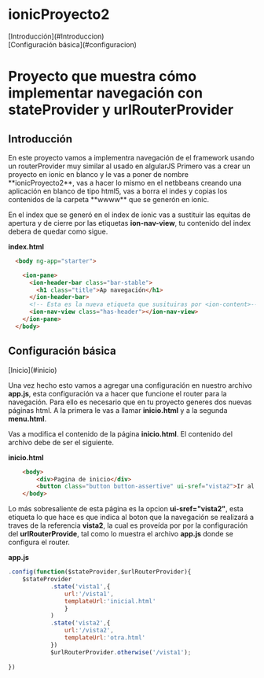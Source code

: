 # ionicProyecto2
<div id="inicio"></div>
[Introducción](#Introduccion)<br>
[Configuración básica](#configuracion)<br>

<h1>Proyecto  que muestra cómo implementar navegación con stateProvider y urlRouterProvider</h1>

<h2 id="introduccion">Introducción</h2>
En este proyecto vamos a implementra navegación de el framework usando un routerProvider muy similar al usado en algularJS
Primero vas a crear un proyecto en ionic en blanco y le vas a poner de nombre **ionicProyecto2**, vas a hacer lo mismo en el netbbeans creando una  aplicación en blanco de tipo html5, vas a borra el indes y copias los contenidos de la carpeta **wwww** que se generón en ionic.

En el index que se generó en el index de ionic vas a sustituir las equitas de apertura y de cierre **<ion-cotent>** por las etiquetas **ion-nav-view**, tu contenido del index debera de quedar como sigue.

**index.html**
```html
  <body ng-app="starter">

    <ion-pane>
      <ion-header-bar class="bar-stable">
        <h1 class="title">Ap navegación</h1>
      </ion-header-bar>
      <!-- Esta es la nueva etiqueta que susituiras por <ion-content>-->
      <ion-nav-view class="has-header"></ion-nav-view>
    </ion-pane>
  </body>
```

<h2 id="configuracion">Configuración básica</h2>
[Inicio](#inicio)

Una vez hecho esto vamos a agregar una configuración en nuestro archivo **app.js**, esta configuración va a hacer que funcione el router para la navegación. Para ello es necesario que en tu proyecto generes dos nuevas páginas html. A la primera le vas a llamar **inicio.html** y a la segunda **menu.html**.

Vas a modifica el contenido de la página **inicio.html**. El contenido del archivo  debe de ser el siguiente.

**inicio.html**
```html
    <body>
        <div>Pagina de inicio</div>
        <button class="button button-assertive" ui-sref="vista2">Ir al Menu</button>
    </body>
```

Lo más sobresaliente de esta página es la opcion **ui-sref="vista2"**, esta etiqueta lo que hace es que indica al boton que la navegación se realizará a traves de la referencia **vista2**, la cual es proveída por por la configuración del **urlRouterProvide**, tal como lo muestra el archivo **app.js** donde se configura el router.

**app.js**
```javascript
.config(function($stateProvider,$urlRouterProvider){
    $stateProvider
            .state('vista1',{
                url:'/vista1',
                templateUrl:'inicial.html'
                }
            )
            .state('vista2',{
                url:'/vista2',
                templateUrl:'otra.html'
            })
            $urlRouterProvider.otherwise('/vista1');
    
}) 
```

